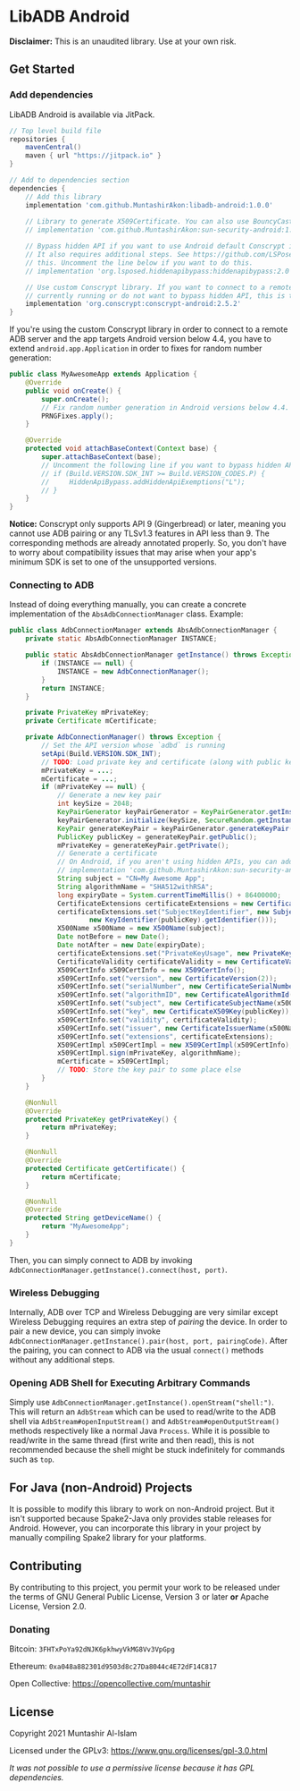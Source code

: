 # LibADB Android

**Disclaimer:** This is an unaudited library. Use at your own risk.

## Get Started
### Add dependencies
LibADB Android is available via JitPack.

```groovy
// Top level build file
repositories {
    mavenCentral()
    maven { url "https://jitpack.io" }
}

// Add to dependencies section
dependencies {
    // Add this library
    implementation 'com.github.MuntashirAkon:libadb-android:1.0.0'
    
    // Library to generate X509Certificate. You can also use BouncyCastle for this. See example for use-case.
    // implementation 'com.github.MuntashirAkon:sun-security-android:1.1'

    // Bypass hidden API if you want to use Android default Conscrypt in Android 9 (Pie) or later.
    // It also requires additional steps. See https://github.com/LSPosed/AndroidHiddenApiBypass to find out more about
    // this. Uncomment the line below if you want to do this.
    // implementation 'org.lsposed.hiddenapibypass:hiddenapibypass:2.0'

    // Use custom Conscrypt library. If you want to connect to a remote ADB server instead of the device the app is
    // currently running or do not want to bypass hidden API, this is the recommended choice.
    implementation 'org.conscrypt:conscrypt-android:2.5.2'
}
```

If you're using the custom Conscrypt library in order to connect to a remote ADB server and the app targets Android
version below 4.4, you have to extend `android.app.Application` in order to fixes for random number generation:
```java
public class MyAwesomeApp extends Application {
    @Override
    public void onCreate() {
        super.onCreate();
        // Fix random number generation in Android versions below 4.4.
        PRNGFixes.apply();
    }

    @Override
    protected void attachBaseContext(Context base) {
        super.attachBaseContext(base);
        // Uncomment the following line if you want to bypass hidden API as described above.
        // if (Build.VERSION.SDK_INT >= Build.VERSION_CODES.P) {
        //     HiddenApiBypass.addHiddenApiExemptions("L");
        // }
    }
}
```

**Notice:** Conscrypt only supports API 9 (Gingerbread) or later, meaning you cannot use ADB pairing or any TLSv1.3
features in API less than 9. The corresponding methods are already annotated properly. So, you don't have to worry about
compatibility issues that may arise when your app's minimum SDK is set to one of the unsupported versions.

### Connecting to ADB
Instead of doing everything manually, you can create a concrete implementation of the `AbsAdbConnectionManager` class. 
Example:

```java
public class AdbConnectionManager extends AbsAdbConnectionManager {
    private static AbsAdbConnectionManager INSTANCE;

    public static AbsAdbConnectionManager getInstance() throws Exception {
        if (INSTANCE == null) {
            INSTANCE = new AdbConnectionManager();
        }
        return INSTANCE;
    }

    private PrivateKey mPrivateKey;
    private Certificate mCertificate;

    private AdbConnectionManager() throws Exception {
        // Set the API version whose `adbd` is running
        setApi(Build.VERSION.SDK_INT);
        // TODO: Load private key and certificate (along with public key) from some place such as KeyStore or file system.
        mPrivateKey = ...;
        mCertificate = ...;
        if (mPrivateKey == null) {
            // Generate a new key pair
            int keySize = 2048;
            KeyPairGenerator keyPairGenerator = KeyPairGenerator.getInstance("RSA");
            keyPairGenerator.initialize(keySize, SecureRandom.getInstance("SHA1PRNG"));
            KeyPair generateKeyPair = keyPairGenerator.generateKeyPair();
            PublicKey publicKey = generateKeyPair.getPublic();
            mPrivateKey = generateKeyPair.getPrivate();
            // Generate a certificate
            // On Android, if you aren't using hidden APIs, you can add this dependency in build.gradle:
            // implementation 'com.github.MuntashirAkon:sun-security-android:1.1'
            String subject = "CN=My Awesome App";
            String algorithmName = "SHA512withRSA";
            long expiryDate = System.currentTimeMillis() + 86400000;
            CertificateExtensions certificateExtensions = new CertificateExtensions();
            certificateExtensions.set("SubjectKeyIdentifier", new SubjectKeyIdentifierExtension(
                    new KeyIdentifier(publicKey).getIdentifier()));
            X500Name x500Name = new X500Name(subject);
            Date notBefore = new Date();
            Date notAfter = new Date(expiryDate);
            certificateExtensions.set("PrivateKeyUsage", new PrivateKeyUsageExtension(notBefore, notAfter));
            CertificateValidity certificateValidity = new CertificateValidity(notBefore, notAfter);
            X509CertInfo x509CertInfo = new X509CertInfo();
            x509CertInfo.set("version", new CertificateVersion(2));
            x509CertInfo.set("serialNumber", new CertificateSerialNumber(new Random().nextInt() & Integer.MAX_VALUE));
            x509CertInfo.set("algorithmID", new CertificateAlgorithmId(AlgorithmId.get(algorithmName)));
            x509CertInfo.set("subject", new CertificateSubjectName(x500Name));
            x509CertInfo.set("key", new CertificateX509Key(publicKey));
            x509CertInfo.set("validity", certificateValidity);
            x509CertInfo.set("issuer", new CertificateIssuerName(x500Name));
            x509CertInfo.set("extensions", certificateExtensions);
            X509CertImpl x509CertImpl = new X509CertImpl(x509CertInfo);
            x509CertImpl.sign(mPrivateKey, algorithmName);
            mCertificate = x509CertImpl;
            // TODO: Store the key pair to some place else
        }
    }

    @NonNull
    @Override
    protected PrivateKey getPrivateKey() {
        return mPrivateKey;
    }

    @NonNull
    @Override
    protected Certificate getCertificate() {
        return mCertificate;
    }

    @NonNull
    @Override
    protected String getDeviceName() {
        return "MyAwesomeApp";
    }
}
```

Then, you can simply connect to ADB by invoking `AdbConnectionManager.getInstance().connect(host, port)`.

### Wireless Debugging
Internally, ADB over TCP and Wireless Debugging are very similar except Wireless Debugging requires an extra step of
_pairing_ the device. In order to pair a new device, you can simply invoke `AdbConnectionManager.getInstance().pair(host, port, pairingCode)`.
After the pairing, you can connect to ADB via the usual `connect()` methods without any additional steps.

### Opening ADB Shell for Executing Arbitrary Commands
Simply use `AdbConnectionManager.getInstance().openStream("shell:")`. This will return an `AdbStream` which can be used
to read/write to the ADB shell via `AdbStream#openInputStream()` and `AdbStream#openOutputStream()` methods
respectively like a normal Java `Process`. While it is possible to read/write in the same thread (first write and then
read), this is not recommended because the shell might be stuck indefinitely for commands such as `top`.

## For Java (non-Android) Projects
It is possible to modify this library to work on non-Android project. But it isn't supported because Spake2-Java only
provides stable releases for Android. However, you can incorporate this library in your project by manually compiling
Spake2 library for your platforms.

## Contributing
By contributing to this project, you permit your work to be released under the terms of GNU General Public License, 
Version 3 or later **or** Apache License, Version 2.0.

### Donating
Bitcoin: `3FHTxPoYa92dNJK6pkhwyVkMG8Vv3VpGpg`

Ethereum: `0xa048a882301d9503d8c27Da8044c4E72dF14C817`

Open Collective: https://opencollective.com/muntashir


## License
Copyright 2021 Muntashir Al-Islam

Licensed under the GPLv3: https://www.gnu.org/licenses/gpl-3.0.html

_It was not possible to use a permissive license because it has GPL dependencies._